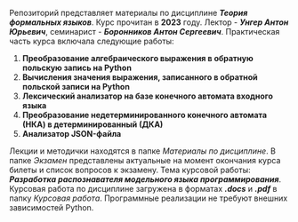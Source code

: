 Репозиторий представляет материалы по дисциплине ***Теория формальных языков***. Курс прочитан в **2023** году. Лектор - ***Унгер Антон Юрьевич***, семинарист - ***Боронников Антон Сергеевич***.
Практическая часть курса включала следующие работы:
1. **Преобразование алгебраического выражения в обратную польскую запись на Python**
2. **Вычисления значения выражения, записанного в обратной польской записи на Python**
3. **Лексический анализатор на базе конечного автомата входного языка**
4. **Преобразование недетерминированного конечного автомата (НКА) в детерминированный (ДКА)**
5. **Анализатор JSON-файла**

Лекции и методички находятся в папке *Материалы по дисциплине*. В папке *Экзамен* представлены актуальные на момент окончания курса билеты и список вопросов к экзамену. Тема курсовой работы: ***Разработка распознавателя модельного языка программирования***. Курсовая работа по дисциплине загружена в форматах ***.docs*** и ***.pdf*** в папку *Курсовая работа*. Программные реализации не требуют внешних зависимостей Python.